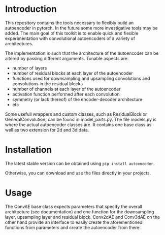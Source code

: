 # Introduction
This repository contains the tools necessary to flexibly build an autoencoder in pytorch. In the future some more investigative tools may be added. The main goal of this toolkit is to enable quick and flexible experimentation with convolutional autoencoders of a variety of architectures.

The implementation is such that the architecture of the autoencoder can be altered by passing different arguments. Tunable aspects are:
- number of layers
- number of residual blocks at each layer of the autoencoder
- functions used for downsampling and upsampling convolutions and convolutions in the residual blocks
- number of channels at each layer of the autoencoder
- activation function performed after each convolution
- symmetry (or lack thereof) of the encoder-decoder architecture
- etc

Some usefull wrappers and custom classes, such as ResidualBlock or GeneralConvolution, can be found in model_parts.py.
The file models.py is where the actual autoencoder classes are. It contains one base class as well as two extension for 2d and 3d data.

# Installation
The latest stable version can be obtained using `pip install autoencoder`.

Otherwise, you can download and use the files directly in your projects.

# Usage
The ConvAE base class expects parameters that specify the overall architecture (see documentation) and one function for the downsampling layer, upsampling layer and residual block.
Conv2dAE and Conv3dAE on the other hand provide an interface to easily create the aforementioned functions from parameters and create the autoencoder from there.
